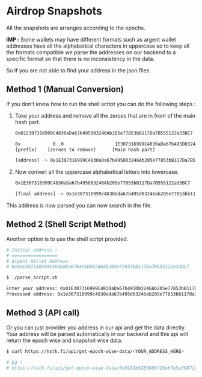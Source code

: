 # Airdrop Snapshots

All the snapshots are arranges according to the epochs.

**IMP :**
Some wallets may have different formats such as argent wallet addresses have all the alphabetical characters in uppercase so to keep all the formats compatible we parse the addresses on our backend to a specific format so that there is no inconsistency in the data.

So If you are not able to find your address in the json files.

## Method 1 (Manual Conversion)

If you don't know how to run the shell script you can do the following steps :

1. Take your address and remove all the zeroes that are in front of the main hash part.

   ```sh
   0x01E307316999C4830aDa67b495D03246Ab205e77853bB117Da7B555122a33BC7

   0x            0..0                   1E307316999C4830aDa67b495D03246Ab205e77853bB117Da7B555122a33BC7
   [prefix]    [zeroes to remove]      [Main hash part]

   [address] -> 0x1E307316999C4830aDa67b495D03246Ab205e77853bB117Da7B555122a33BC7
   ```

2. Now convert all the uppercase alphabetical letters into lowercase.

   ```sh
   0x1E307316999C4830aDa67b495D03246Ab205e77853bB117Da7B555122a33BC7

   [final address] -> 0x1e307316999c4830ada67b495d03246ab205e77853bb117da7b555122a33bc7
   ```

This address is now parsed you can now search in the file.

## Method 2 (Shell Script Method)

Another option is to use the shell script provided.

```sh
# Initial address :
# =================
# Argent Wallet Address
# 0x01E307316999C4830aDa67b495D03246Ab205e77853bB117Da7B555122a33BC7

$ ./parse_script.sh

Enter your address: 0x01E307316999C4830aDa67b495D03246Ab205e77853bB117Da7B555122a33BC7
Processed address: 0x1e307316999c4830ada67b495d03246ab205e77853bb117da7b555122a33bc7
```

## Method 3 (API call)

Or you can just provider you address in our api and get the data directly. Your address will be parsed automatically in our backend and this api will return the epoch wise and snapshot wise data.

```sh
$ curl https://hstk.fi/api/get-epoch-wise-data/<YOUR_ADDRESS_HERE>

# Eg :
# https://hstk.fi/api/get-epoch-wise-data/0x0161b5285686f19a67e5a39871d4472e551982f79dd888ab1cb9d25ca222e3a9
```

